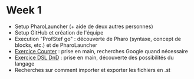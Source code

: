 # Week 1
- Setup PharoLauncher (+ aide de deux autres personnes)
- Setup GitHub et création de l'équipe
- Execution "ProfStef go" : découverte de Pharo (syntaxe, concept de blocks, etc.) et de PharoLauncher
- [Exercice Counter](http://rmod-pharo-mooc.lille.inria.fr/MOOC/PharoMOOC/Week1/Exo-Counter.pdf) : prise en main, recherches Google quand nécessaire
- [Exercice DSL DnD](http://rmod-pharo-mooc.lille.inria.fr/MOOC/PharoMOOC/Week3/Exo-DSL-V2.pdf) : prise en main, découverte des possibilités du langage
- Recherches sur comment importer et exporter les fichiers en .st
